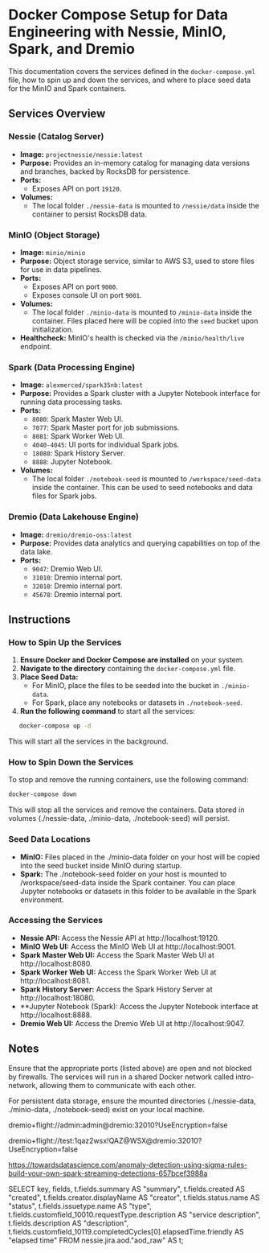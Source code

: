 # Docker Compose Setup for Data Engineering with Nessie, MinIO, Spark, and Dremio

This documentation covers the services defined in the `docker-compose.yml` file, how to spin up and down the services, and where to place seed data for the MinIO and Spark containers.

## Services Overview

### Nessie (Catalog Server)
- **Image:** `projectnessie/nessie:latest`
- **Purpose:** Provides an in-memory catalog for managing data versions and branches, backed by RocksDB for persistence.
- **Ports:** 
  - Exposes API on port `19120`.
- **Volumes:**
  - The local folder `./nessie-data` is mounted to `/nessie/data` inside the container to persist RocksDB data.

### MinIO (Object Storage)
- **Image:** `minio/minio`
- **Purpose:** Object storage service, similar to AWS S3, used to store files for use in data pipelines.
- **Ports:** 
  - Exposes API on port `9000`.
  - Exposes console UI on port `9001`.
- **Volumes:**
  - The local folder `./minio-data` is mounted to `/minio-data` inside the container. Files placed here will be copied into the `seed` bucket upon initialization.
- **Healthcheck:** MinIO's health is checked via the `/minio/health/live` endpoint.

### Spark (Data Processing Engine)
- **Image:** `alexmerced/spark35nb:latest`
- **Purpose:** Provides a Spark cluster with a Jupyter Notebook interface for running data processing tasks.
- **Ports:**
  - `8080`: Spark Master Web UI.
  - `7077`: Spark Master port for job submissions.
  - `8081`: Spark Worker Web UI.
  - `4040-4045`: UI ports for individual Spark jobs.
  - `18080`: Spark History Server.
  - `8888`: Jupyter Notebook.
- **Volumes:**
  - The local folder `./notebook-seed` is mounted to `/workspace/seed-data` inside the container. This can be used to seed notebooks and data files for Spark jobs.

### Dremio (Data Lakehouse Engine)
- **Image:** `dremio/dremio-oss:latest`
- **Purpose:** Provides data analytics and querying capabilities on top of the data lake.
- **Ports:**
  - `9047`: Dremio Web UI.
  - `31010`: Dremio internal port.
  - `32010`: Dremio internal port.
  - `45678`: Dremio internal port.

## Instructions

### How to Spin Up the Services

1. **Ensure Docker and Docker Compose are installed** on your system.
2. **Navigate to the directory** containing the `docker-compose.yml` file.
3. **Place Seed Data:**
   - For MinIO, place the files to be seeded into the bucket in `./minio-data`.
   - For Spark, place any notebooks or datasets in `./notebook-seed`.
4. **Run the following command** to start all the services:
```bash
   docker-compose up -d
```
This will start all the services in the background.

### How to Spin Down the Services
To stop and remove the running containers, use the following command:

```bash
docker-compose down
```

This will stop all the services and remove the containers. Data stored in volumes (./nessie-data, ./minio-data, ./notebook-seed) will persist.

### Seed Data Locations
- **MinIO:** Files placed in the ./minio-data folder on your host will be copied into the seed bucket inside MinIO during startup.
- **Spark:** The ./notebook-seed folder on your host is mounted to /workspace/seed-data inside the Spark container. You can place Jupyter notebooks or datasets in this folder to be available in the Spark environment.

### Accessing the Services
- **Nessie API:** Access the Nessie API at http://localhost:19120.
- **MinIO Web UI:** Access the MinIO Web UI at http://localhost:9001.
- **Spark Master Web UI:** Access the Spark Master Web UI at http://localhost:8080.
- **Spark Worker Web UI:** Access the Spark Worker Web UI at http://localhost:8081.
- **Spark History Server:** Access the Spark History Server at http://localhost:18080.
- **Jupyter Notebook (Spark): Access the Jupyter Notebook interface at http://localhost:8888.
- **Dremio Web UI:** Access the Dremio Web UI at http://localhost:9047.

## Notes
Ensure that the appropriate ports (listed above) are open and not blocked by firewalls.
The services will run in a shared Docker network called intro-network, allowing them to communicate with each other.

For persistent data storage, ensure the mounted directories (./nessie-data, ./minio-data, ./notebook-seed) exist on your local machine.



dremio+flight://admin:admin@dremio:32010?UseEncryption=false

dremio+flight://test:1qaz2wsx!QAZ@WSX@dremio:32010?UseEncryption=false

https://towardsdatascience.com/anomaly-detection-using-sigma-rules-build-your-own-spark-streaming-detections-657bcef3988a


SELECT
key,
fields,
t.fields.summary AS "summary",
t.fields.created AS "created",
t.fields.creator.displayName AS "creator",
t.fields.status.name AS "status",
t.fields.issuetype.name AS "type",
t.fields.customfield_10010.requestType.description AS "service description",
t.fields.description AS "description",
t.fields.customfield_10119.completedCycles[0].elapsedTime.friendly AS "elapsed time"
FROM nessie.jira.aod."aod_raw" AS t;